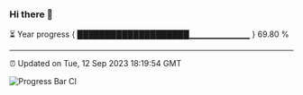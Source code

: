 ### Hi there 👋

⏳ Year progress { ████████████████████▁▁▁▁▁▁▁▁▁▁ } 69.80 %

---

⏰ Updated on Tue, 12 Sep 2023 18:19:54 GMT

![Progress Bar CI](https://github.com/ZhaoGui/ZhaoGui/workflows/Progress%20Bar%20CI/badge.svg)

